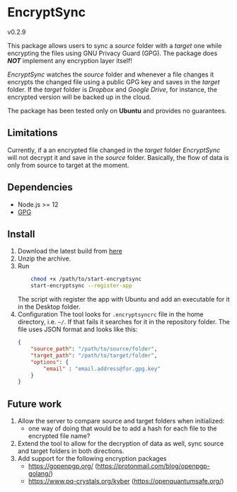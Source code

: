 # EncryptSync
v0.2.9

This package allows users to sync a _source_ folder with a _target_ one while encrypting the files using GNU Privacy Guard (GPG). The package does ***NOT*** implement any encryption layer itself!

_EncryptSync_ watches the _source_ folder and whenever a file changes it encrypts the changed file using a public GPG key and saves in the _target_ folder. If the _target_ folder is _Dropbox_ and _Google Drive_, for instance, the encrypted version will be backed up in the cloud.

The package has been tested only on **Ubuntu** and provides no guarantees.

## Limitations
Currently, if a an encrypted file changed in the _target_ folder _EncryptSync_ will not decrypt it and save in the _source_ folder. Basically, the flow of data is only from source to target at the moment.

## Dependencies
* Node.js >= 12
* [GPG](https://gnupg.org/)


## Install
1. Download the latest build from [here](https://bitbucket.org/vnl2k/encryptsync/src/master/build/encryptsync_v0.2.9.zip)
2. Unzip the archive.
3. Run
    ```bash
        chmod +x /path/to/start-encryptsync
        start-encryptsync --register-app
    ```
    The script with register the app with Ubuntu and add an executable for it in the Desktop folder.
4. Configuration
    The tool looks for `.encryptsyncrc` file in the home directory, i.e. `~/`. If that fails it searches for it in the repository folder. The file uses JSON format and looks like this:
    ```json
    {
        "source_path": "/path/to/source/folder",
        "target_path": "/path/to/target/folder",
        "options": {
            "email" : "email.address@for.gpg.key"
        }
    }
    ```

## Future work
1. Allow the server to compare source and target folders when initialized:
    * one way of doing that would be to add a hash for each file to the encrypted file name?  
2. Extend the tool to allow for the decryption of data as well, sync source and target folders in both directions.
3. Add support for the following encryption packages
    * https://gopenpgp.org/ (https://protonmail.com/blog/openpgp-golang/)
    * https://www.pq-crystals.org/kyber (https://openquantumsafe.org/)